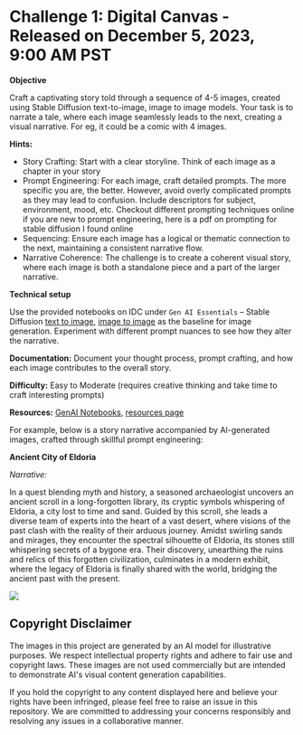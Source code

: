 # Challenge 1: Digital Canvas - Released on December 5, 2023, 9:00 AM PST 

**Objective**

Craft a captivating story told through a sequence of 4-5 images, created using Stable Diffusion text-to-image, image to image models. Your task is to narrate a tale, where each image seamlessly leads to the next, creating a visual narrative. For eg, it could be a comic with 4 images. 

**Hints:**

  - Story Crafting: Start with a clear storyline. Think of each image as a chapter in your story 
  - Prompt Engineering: For each image, craft detailed prompts. The more specific you are, the better. However, avoid overly complicated prompts as they may lead to confusion. Include descriptors for subject, environment, mood, etc. Checkout different prompting techniques online if you are new to prompt engineering, here is a pdf on prompting for stable diffusion I found online 
  - Sequencing: Ensure each image has a logical or thematic connection to the next, maintaining a consistent narrative flow. 
  - Narrative Coherence: The challenge is to create a coherent visual story, where each image is both a standalone piece and a part of the larger narrative. 

**Technical setup**

Use the provided notebooks on IDC under `Gen AI Essentials` – Stable Diffusion [text to image](https://github.com/rahulunair/genAI/blob/main/text_to_image.ipynb), [image to image](https://github.com/rahulunair/genAI/blob/main/image_to_image.ipynb) as the baseline for image generation. Experiment with different prompt nuances to see how they alter the narrative.  

**Documentation:** Document your thought process, prompt crafting, and how each image contributes to the overall story. 

**Difficulty:** Easy to Moderate (requires creative thinking and take time to craft interesting prompts)

**Resources:** [GenAI Notebooks](https://github.com/rahulunair/genAI), [resources page](https://github.com/adventofgenai/resources)

For example, below is a story narrative accompanied by AI-generated images, crafted through skillful prompt engineering:


**Ancient City of Eldoria**

*Narrative:* 

In a quest blending myth and history, a seasoned archaeologist uncovers an ancient scroll in a long-forgotten library, its cryptic symbols whispering of Eldoria, a city lost to time and sand. Guided by this scroll, she leads a diverse team of experts into the heart of a vast desert, where visions of the past clash with the reality of their arduous journey. Amidst swirling sands and mirages, they encounter the spectral silhouette of Eldoria, its stones still whispering secrets of a bygone era. Their discovery, unearthing the ruins and relics of this forgotten civilization, culminates in a modern exhibit, where the legacy of Eldoria is finally shared with the world, bridging the ancient past with the present.


<img src="https://github.com/adventofgenai/challenges/assets/786476/f711bd9f-6273-42b0-bd7d-159648b42d01">

## Copyright Disclaimer

The images in this project are generated by an AI model for illustrative purposes. We respect intellectual property rights and adhere to fair use and copyright laws. These images are not used commercially but are intended to demonstrate AI's visual content generation capabilities.

If you hold the copyright to any content displayed here and believe your rights have been infringed, please feel free to raise an issue in this repository. We are committed to addressing your concerns responsibly and resolving any issues in a collaborative manner.


